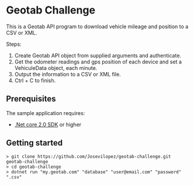 # Geotab Challenge

 This is a Geotab API program to download vehicle mileage and position to a CSV or XML.

Steps:

 1) Create Geotab API object from supplied arguments and authenticate.
 2) Get the odometer readings and gps position of each device and set a VehiculeData object, each minute.
 3) Output the information to a CSV or XML file.
 4) Ctrl + C to finish.

## Prerequisites

The sample application requires:

- [.Net core 2.0 SDK](https://dot.net/core) or higher

## Getting started

```shell
> git clone https://github.com/Josevilopez/geotab-challenge.git geotab-challenge
> cd geotab-challenge
> dotnet run "my.geotab.com" "database" "user@email.com" "password" ".csv"
```
